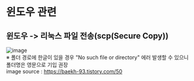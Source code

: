 # 윈도우 관련
## 윈도우 -> 리눅스 파일 전송(scp(Secure Copy))
![image](https://user-images.githubusercontent.com/44331989/124418185-e3675e00-dd95-11eb-91f9-dc2ca2616d25.png) <br>
※ 폴더 경로에 한글이 있을 경우 "No such file or directory" 에러 발생할 수 있으니 폴더명은 영문으로 기입 권장 <br>
image source : https://baekh-93.tistory.com/50 <br>


